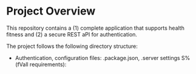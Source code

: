 # Project Overview

This repository contains a (1) complete application that supports health fitness and (2) a secure REST aPI for authentication.

The project follows the following directory structure:

- Authentication, configuration files: .package.json, .server settings
S% (fVall requirements):
